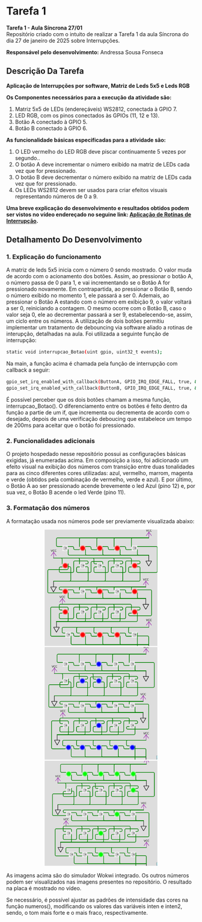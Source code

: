  # Tarefa 1 

__Tarefa 1 - Aula Síncrona 27/01__<br>
Repositório criado com o intuito de realizar a Tarefa 1 da aula Síncrona do dia 27 de janeiro de 2025 sobre Interrupções.

__Responsável pelo desenvolvimento:__
Andressa Sousa Fonseca

## Descrição Da Tarefa 
__Aplicação de Interrupções por software, Matriz de Leds 5x5 e Leds RGB__  <br>

__Os Componentes necessários para a execução da atividade são:__
1) Matriz 5x5 de LEDs (endereçáveis) WS2812, conectada à GPIO 7.
2) LED RGB, com os pinos conectados às GPIOs (11, 12 e 13).
3) Botão A conectado à GPIO 5.
4) Botão B conectado à GPIO 6.

__As funcionalidade básicas especificadas para a atividade são:__
1) O LED vermelho do LED RGB deve piscar continuamente 5 vezes por segundo..
2) O botão A deve incrementar o número exibido na matriz de LEDs cada vez que for pressionado.
3) O botão B deve decrementar o número exibido na matriz de LEDs cada vez que for pressionado.
4) Os LEDs WS2812 devem ser usados para criar efeitos visuais representando números de 0 a 9.


__Uma breve explicação do desenvolvimento e resultados obtidos podem ser vistos no vídeo endereçado no seguine link: [Aplicação de Rotinas de Interrupção]().__

## Detalhamento Do Desenvolvimento

### 1. Explicação do funcionamento

A matriz de leds 5x5 inicia com o número 0 sendo mostrado. O valor muda de acordo com o acionamento dos botões. Assim, ao pressionar o botão A, o número passa de 0 para 1, e vai incrementando se o Botão A for pressionado novamente. Em contrapartida, ao pressionar o Botão B, sendo o número exibido no momento 1, ele passará a ser 0. Ademais, ao pressionar o Botão A estando com o número em exibição 9, o valor voltará a ser 0, reiniciando a contagem. O mesmo ocorre com o Botão B, caso o valor seja 0, ele ao decrementar passará a ser 9, estabelecendo-se, assim, um ciclo entre os números. 
A utilização de dois botões permitiu implementar um tratamento de debouncing via software aliado a rotinas de interupção, detalhadas na aula. Foi utilizada a seguinte função de interrupção:
```bash
static void interrupcao_Botao(uint gpio, uint32_t events);
```
Na main, a função acima é chamada pela função de interrupção com callback a seguir:
```bash
gpio_set_irq_enabled_with_callback(ButtonA, GPIO_IRQ_EDGE_FALL, true, &interrupcao_Botao);
gpio_set_irq_enabled_with_callback(ButtonB, GPIO_IRQ_EDGE_FALL, true, &interrupcao_Botao);
```
É possível perceber que os dois botões chamam a mesma função, interrupcao_Botao(). O diferenciamento entre os botões é feito dentro da função a partie de um if, que incrementa ou decrementa de acordo com o desejado, depois de uma verificação deboucing que estabelece um tempo de 200ms para aceitar que o botão foi pressionado.

### 2. Funcionalidades adicionais
O projeto hospedado nesse repositório possui as configurações básicas exigidas, já enumeradas acima. Em composição a isso, foi adicionado um efeito visual na exibição dos números com transição entre duas tonalidades para as cinco diferentes cores utilizadas: azul, vermelho, marrom, magenta e verde (obtidos pela combinação de vermelho, verde e azul). E por último, o Botão A ao ser pressionado acende brevemente o led Azul (pino 12) e, por sua vez, o Botão B acende o led Verde (pino 11).

### 3. Formatação dos números
A formatação usada nos números pode ser previamente visualizada abaixo:
<div align="center">
  <img src="https://github.com/Dreh3/Tarefa1/blob/fb1782612d69e62c9580bbad365e0a59a8eaa65a/zero.png?raw=true" alt="imagem" width="300"/>
</div>
<div align="center">
  <img src="https://github.com/Dreh3/Tarefa1/blob/fb1782612d69e62c9580bbad365e0a59a8eaa65a/um.png?raw=true" alt="imagem" width="300"/>
</div>
<div align="center">
  <img src="https://github.com/Dreh3/Tarefa1/blob/fb1782612d69e62c9580bbad365e0a59a8eaa65a/sete.png?raw=true" alt="imagem" width="300"/>
</div>

As imagens acima são do simulador Wokwi integrado. Os outros números podem ser visualizados nas imagens presentes no repositório. 
O resultado na placa é mostrado no vídeo.

Se necessário, é possível ajustar as padrões de intensidade das cores na função numeros(), modificando os valores das variáveis inten e inten2, sendo, o tom mais forte e o mais fraco, respectivamente.

